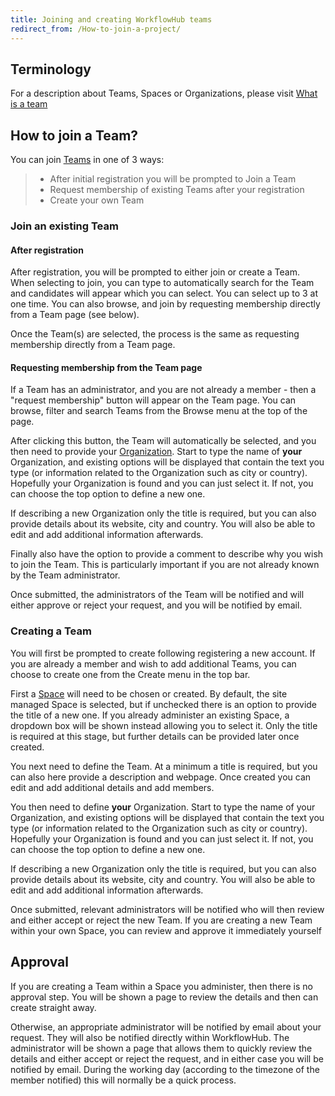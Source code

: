 ```yaml
---
title: Joining and creating WorkflowHub teams
redirect_from: /How-to-join-a-project/
---
```


## Terminology

For a description about Teams, Spaces or Organizations, please visit [What is a team](/what-is-a-team)

## How to join a Team?

You can join [Teams](/what-is-a-team#what-is-a-team) in one of 3 ways:
> * After initial registration you will be prompted to Join a Team
> * Request membership of existing Teams after your registration
> * Create your own Team

### Join an existing Team

#### After registration

After registration, you will be prompted to either join or create a Team. When selecting to join, you can type to automatically search for the Team and candidates will appear which you can select. You can select up to 3 at one time. You can also browse, and join by requesting membership directly from a Team page (see below).

Once the Team(s) are selected, the process is the same as requesting membership directly from a Team page.

#### Requesting membership from the Team page

If a Team has an administrator, and you are not already a member - then a "request membership" button will appear on the Team page. You can browse, filter and search Teams from the Browse menu at the top of the page.

After clicking this button, the Team will automatically be selected, and you then need to provide your [Organization](/what-is-a-team#what-is-an-organization). Start to type the name of **your** Organization, and existing options will be displayed that contain the text you type (or information related to the Organization such as city or country). Hopefully your Organization is found and you can just select it. If not, you can choose the top option to define a new one.

If describing a new Organization only the title is required, but you can also provide details about its website, city and country. You will also be able to edit and add additional information afterwards.

Finally also have the option to provide a comment to describe why you wish to join the Team. This is particularly important if you are not already known by the Team administrator.

Once submitted, the administrators of the Team will be notified and will either approve or reject your request, and you will be notified by email.

### Creating a Team

You will first be prompted to create following registering a new account. If you are already a member and wish to add additional Teams, you can choose to create one from the Create menu in the top bar.

First a [Space](/what-is-a-team#what-is-a-space) will need to be chosen or created. By default, the site managed Space is selected, but if unchecked there is an option to provide the title of a new one. If you already administer an existing Space, a dropdown box will be shown instead allowing you to select it. Only the title is required at this stage, but further details can be provided later once created.

You next need to define the Team. At a minimum a title is required, but you can also here provide a description and webpage. Once created you can edit and add additional details and add members.

You then need to define **your** Organization. Start to type the name of your Organization, and existing options will be displayed that contain the text you type (or information related to the Organization such as city or country). Hopefully your Organization is found and you can just select it. If not, you can choose the top option to define a new one.

If describing a new Organization only the title is required, but you can also provide details about its website, city and country. You will also be able to edit and add additional information afterwards.

Once submitted, relevant administrators will be notified who will then review and either accept or reject the new Team. If you are creating a new Team within your own Space, you can review and approve it immediately yourself


## Approval

If you are creating a Team within a Space you administer, then there is no approval step. You will be shown a page to review the details and then can create straight away.

Otherwise, an appropriate administrator will be notified by email about your request. They will also be notified directly within WorkflowHub. The administrator will be shown a page that allows them to quickly review the details and either accept or reject the request, and in either case you will be notified by email. During the working day (according to the timezone of the member notified) this will normally be a quick process.
